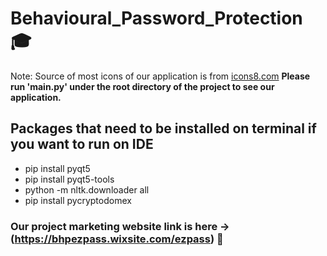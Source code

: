 # Behavioural_Password_Protection :mortar_board:
Note: Source of most icons of our application is from [icons8.com](https://icons8.com)
**Please run 'main.py' under the root directory of the project to see our application.**

## Packages that need to be installed on terminal if you want to run on IDE
- pip install pyqt5
- pip install pyqt5-tools
- python -m nltk.downloader all
- pip install pycryptodomex

### Our project marketing website link is here -> (https://bhpezpass.wixsite.com/ezpass) :wave:


